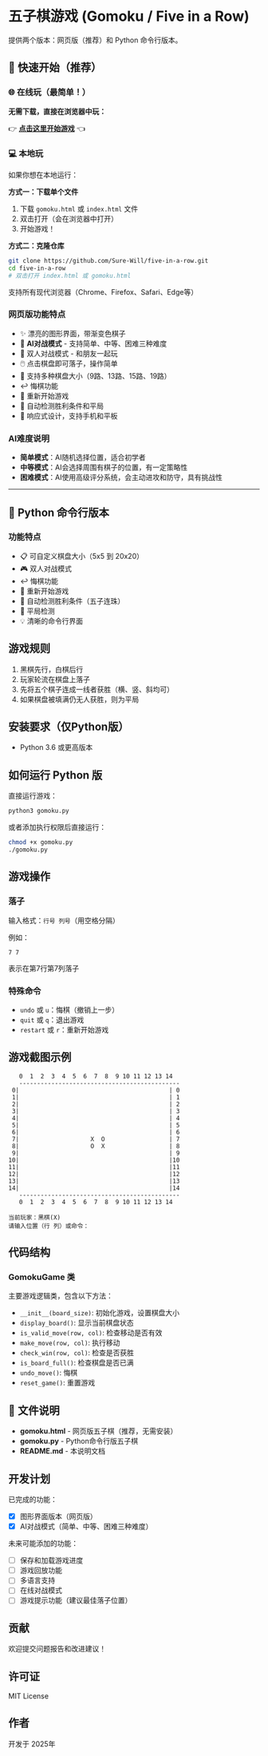 # 五子棋游戏 (Gomoku / Five in a Row)

提供两个版本：网页版（推荐）和 Python 命令行版本。

## 🌟 快速开始（推荐）

### 🌐 在线玩（最简单！）

**无需下载，直接在浏览器中玩：**

👉 **[点击这里开始游戏](https://sure-will.github.io/five-in-a-row/)** 👈

### 💻 本地玩

如果你想在本地运行：

**方式一：下载单个文件**
1. 下载 `gomoku.html` 或 `index.html` 文件
2. 双击打开（会在浏览器中打开）
3. 开始游戏！

**方式二：克隆仓库**
```bash
git clone https://github.com/Sure-Will/five-in-a-row.git
cd five-in-a-row
# 双击打开 index.html 或 gomoku.html
```

支持所有现代浏览器（Chrome、Firefox、Safari、Edge等）

### 网页版功能特点

- ✨ 漂亮的图形界面，带渐变色棋子
- 🤖 **AI对战模式** - 支持简单、中等、困难三种难度
- 👥 双人对战模式 - 和朋友一起玩
- 🖱️ 点击棋盘即可落子，操作简单
- 📱 支持多种棋盘大小（9路、13路、15路、19路）
- ↩️ 悔棋功能
- 🔄 重新开始游戏
- 🎯 自动检测胜利条件和平局
- 📐 响应式设计，支持手机和平板

### AI难度说明

- **简单模式**：AI随机选择位置，适合初学者
- **中等模式**：AI会选择周围有棋子的位置，有一定策略性
- **困难模式**：AI使用高级评分系统，会主动进攻和防守，具有挑战性

---

## 🐍 Python 命令行版本

### 功能特点

- 📋 可自定义棋盘大小（5x5 到 20x20）
- 🎮 双人对战模式
- ↩️ 悔棋功能
- 🔄 重新开始游戏
- 🎯 自动检测胜利条件（五子连珠）
- 🤝 平局检测
- 💡 清晰的命令行界面

## 游戏规则

1. 黑棋先行，白棋后行
2. 玩家轮流在棋盘上落子
3. 先将五个棋子连成一线者获胜（横、竖、斜均可）
4. 如果棋盘被填满仍无人获胜，则为平局

## 安装要求（仅Python版）

- Python 3.6 或更高版本

## 如何运行 Python 版

直接运行游戏：

```bash
python3 gomoku.py
```

或者添加执行权限后直接运行：

```bash
chmod +x gomoku.py
./gomoku.py
```

## 游戏操作

### 落子

输入格式：`行号 列号`（用空格分隔）

例如：
```
7 7
```
表示在第7行第7列落子

### 特殊命令

- `undo` 或 `u`：悔棋（撤销上一步）
- `quit` 或 `q`：退出游戏
- `restart` 或 `r`：重新开始游戏

## 游戏截图示例

```
   0  1  2  3  4  5  6  7  8  9 10 11 12 13 14
   ---------------------------------------------
 0|                                          | 0
 1|                                          | 1
 2|                                          | 2
 3|                                          | 3
 4|                                          | 4
 5|                                          | 5
 6|                                          | 6
 7|                    X  O                  | 7
 8|                    O  X                  | 8
 9|                                          | 9
10|                                          |10
11|                                          |11
12|                                          |12
13|                                          |13
14|                                          |14
   ---------------------------------------------
   0  1  2  3  4  5  6  7  8  9 10 11 12 13 14

当前玩家：黑棋(X)
请输入位置（行 列）或命令：
```

## 代码结构

### GomokuGame 类

主要游戏逻辑类，包含以下方法：

- `__init__(board_size)`: 初始化游戏，设置棋盘大小
- `display_board()`: 显示当前棋盘状态
- `is_valid_move(row, col)`: 检查移动是否有效
- `make_move(row, col)`: 执行移动
- `check_win(row, col)`: 检查是否获胜
- `is_board_full()`: 检查棋盘是否已满
- `undo_move()`: 悔棋
- `reset_game()`: 重置游戏

## 📁 文件说明

- **gomoku.html** - 网页版五子棋（推荐，无需安装）
- **gomoku.py** - Python命令行版五子棋
- **README.md** - 本说明文档

## 开发计划

已完成的功能：

- [x] 图形界面版本（网页版）
- [x] AI对战模式（简单、中等、困难三种难度）

未来可能添加的功能：

- [ ] 保存和加载游戏进度
- [ ] 游戏回放功能
- [ ] 多语言支持
- [ ] 在线对战模式
- [ ] 游戏提示功能（建议最佳落子位置）

## 贡献

欢迎提交问题报告和改进建议！

## 许可证

MIT License

## 作者

开发于 2025年
